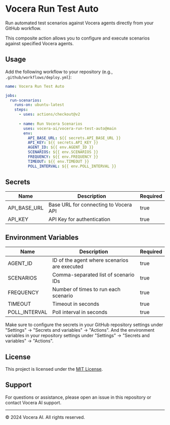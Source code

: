 # Vocera Run Test Auto

Run automated test scenarios against Vocera agents directly from your GitHub workflow.

This composite action allows you to configure and execute scenarios against specified Vocera agents.

## Usage

Add the following workflow to your repository (e.g., `.github/workflows/deploy.yml`):

```yaml
name: Vocera Run Test Auto

jobs:
  run-scenarios:
    runs-on: ubuntu-latest
    steps:
      - uses: actions/checkout@v2
      
      - name: Run Vocera Scenarios
        uses: vocera-ai/vocera-run-test-auto@main
        env:
          API_BASE_URL: ${{ secrets.API_BASE_URL }}
          API_KEY: ${{ secrets.API_KEY }}
          AGENT_ID: ${{ env.AGENT_ID }}
          SCENARIOS: ${{ env.SCENARIOS }}
          FREQUENCY: ${{ env.FREQUENCY }}
          TIMEOUT: ${{ env.TIMEOUT }}
          POLL_INTERVAL: ${{ env.POLL_INTERVAL }}
```

## Secrets

| Name          | Description                           | Required |
|---------------|---------------------------------------|----------|
| API_BASE_URL  | Base URL for connecting to Vocera API | true     |
| API_KEY       | API Key for authentication            | true     |

## Environment Variables

| Name          | Description                                  | Required |
|---------------|----------------------------------------------|----------|
| AGENT_ID      | ID of the agent where scenarios are executed | true     |
| SCENARIOS     | Comma-separated list of scenario IDs         | true     |
| FREQUENCY     | Number of times to run each scenario         | true     |
| TIMEOUT       | Timeout in seconds                           | true     |
| POLL_INTERVAL | Poll interval in seconds                     | true     |

Make sure to configure the secrets in your GitHub repository settings under "Settings" → "Secrets and variables" → "Actions". And the environment variables in your repository settings under "Settings" → "Secrets and variables" → "Actions".

## License

This project is licensed under the [MIT License](LICENSE).

## Support

For questions or assistance, please open an issue in this repository or contact Vocera AI support.

---

© 2024 Vocera AI. All rights reserved.
